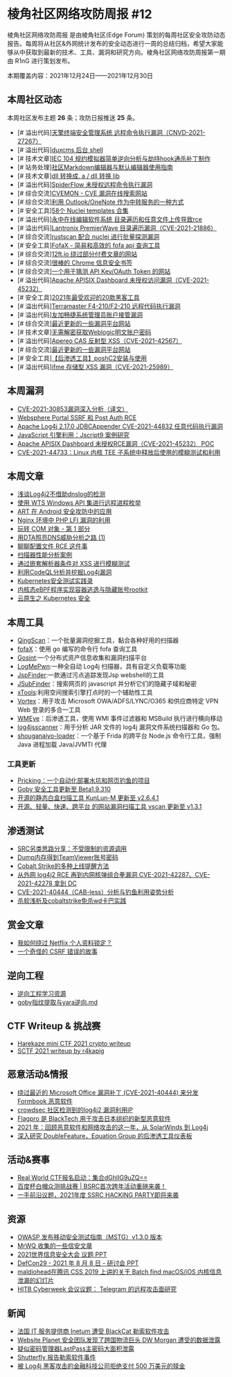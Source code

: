 # 棱角社区网络攻防周报 #12

棱角社区网络攻防周报 是由棱角社区(Edge Forum) 策划的每周社区安全攻防动态报告。每周将从社区&外网统计发布的安全动态进行一周的总结归档，希望大家能够从中获取到最新的技术、工具、漏洞和研究方向。棱角社区网络攻防周报第一期由 R1nG 进行策划发布。

本期覆盖内容：2021年12月24日——2021年12月30日

## 本周社区动态

本周社区发布主题 **26** 条；攻防日报推送 **25** 条。

* [# 溢出代码][天擎终端安全管理系统 远程命令执行漏洞（CNVD-2021-27267）](https://forum.ywhack.com/thread-117332-1-1.html)
* [# 溢出代码][duxcms 后台 shell](https://forum.ywhack.com/thread-117336-1-1.html)
* [# 技术文章][IEC 104 规约模拟器简单逆向分析与劫持hook通杀补丁制作](https://forum.ywhack.com/thread-117337-1-1.html)
* [# 站务处理][社区Markdown编辑器与默认编辑器使用指南](https://forum.ywhack.com/thread-117335-1-1.html)
* [# 技术文章][dll 转换成. a / dll 转换 lib](https://forum.ywhack.com/thread-117338-1-1.html)
* [# 溢出代码][SpiderFlow 未授权远程命令执行漏洞](https://forum.ywhack.com/thread-117339-1-1.html)
* [# 综合交流][CVEMON - CVE 漏洞在线搜索网站](https://forum.ywhack.com/thread-117340-1-1.html)
* [# 综合交流][利用 Outlook/OneNote 作为中转服务的一种方式](https://forum.ywhack.com/thread-117346-1-1.html)
* [# 安全工具][58个 Nuclei templates 合集](https://forum.ywhack.com/thread-117347-1-1.html)
* [# 溢出代码][永中在线编辑软件系统 目录遍历和任意文件上传导致rce](https://forum.ywhack.com/thread-117348-1-1.html)
* [# 溢出代码][Lantronix PremierWave 目录遍历漏洞（CVE-2021-21886）](https://forum.ywhack.com/thread-117349-1-1.html)
* [# 综合交流][rustscan 配合 nuclei 进行批量探测漏洞](https://forum.ywhack.com/thread-117350-1-1.html)
* [# 安全工具][FofaX - 简易和高效的 fofa api 查询工具](https://forum.ywhack.com/thread-117356-1-1.html)
* [# 综合交流][12ft.io 绕过部分付费文章的网站](https://forum.ywhack.com/thread-117357-1-1.html)
* [# 综合交流][很棒的 Chrome 信息安全书签](https://forum.ywhack.com/thread-117358-1-1.html)
* [# 综合交流][一个用于猜测 API Key/OAuth Token 的网站](https://forum.ywhack.com/thread-117359-1-1.html)
* [# 溢出代码][Apache APISIX Dashboard 未授权访问漏洞（CVE-2021-45232）](https://forum.ywhack.com/thread-117360-1-1.html)
* [# 安全工具][2021年最受欢迎的20款黑客工具](https://forum.ywhack.com/thread-117366-1-1.html)
* [# 溢出代码][Terramaster F4-210/F2-210 远程代码执行漏洞](https://forum.ywhack.com/thread-117369-1-1.html)
* [# 溢出代码][友加畅捷系统管理员账户接管漏洞](https://forum.ywhack.com/thread-117375-1-1.html)
* [# 综合交流][最近更新的一些漏洞平台网站](https://forum.ywhack.com/thread-117377-1-1.html)
* [# 技术文章][无需解密获取Weblogic明文账户密码](https://forum.ywhack.com/thread-117376-1-1.html)
* [# 溢出代码][Apereo CAS 反射型 XSS（CVE-2021-42567）](https://forum.ywhack.com/thread-117378-1-1.html)
* [# 综合交流][最近更新的一些漏洞平台网站](https://forum.ywhack.com/thread-117377-1-1.html)
* [# 安全工具][【后渗透工具】poshC2安装与使用](https://forum.ywhack.com/thread-117379-1-1.html)
* [# 溢出代码][ifme 存储型 XSS 漏洞（CVE-2021-25989）](https://forum.ywhack.com/thread-117381-1-1.html)

## 本周漏洞

* [CVE-2021-30853漏洞深入分析（译文）](https://tttang.com/archive/1388/)
* [Websphere Portal SSRF 和 Post Auth RCE](https://blog.assetnote.io/2021/12/25/advisory-websphere-portal/)
* [Apache Log4j 2.17.0 JDBCAppender CVE-2021-44832 任意代码执行漏洞](https://checkmarx.com/blog/cve-2021-44832-apache-log4j-2-17-0-arbitrary-code-execution-via-jdbcappender-datasource-element/)
* [JavaScript 引擎利用：Jscript9 案例研究](https://zerodayengineering.com/research/javascript-engines-exploitation-jscript9.html)
* [Apache APISIX Dashboard 未授权RCE漏洞（CVE-2021-45232） POC](https://github.com/wuppp/cve-2021-45232-exp)
* [CVE-2021-44733：Linux 内核 TEE 子系统中释放后使用的模糊测试和利用](https://github.com/pjlantz/optee-qemu/blob/main/README.md)

## 本周文章

* [浅谈Log4j2不借助dnslog的检测](https://xz.aliyun.com/t/10676)
* [使用 WTS Windows API 集进行远程进程枚举](https://dazzyddos.github.io/posts/Remote-Process-Enumeration-with-WTS-Set-Of-APIs/)
* [ART 在 Android 安全攻防中的应用](https://evilpan.com/2021/12/26/art-internal/)
* [Nginx 环境中 PHP LFI 漏洞的利用](https://bierbaumer.net/security/php-lfi-with-nginx-assistance/)
* [玩转 COM 对象 - 第 1 部分](https://mohamed-fakroud.gitbook.io/red-teamings-dojo/playing-around-com-objects-part-1#before-hooking)
* [用DTA照亮DNS威胁分析之路 (1)](https://blog.netlab.360.com/use_dta_to_illuminate_the_path_of_dns_threat_analysis_1/)
* [聊聊配置文件 RCE 这件事](https://www.cnpanda.net/talksafe/1157.html)
* [扫描器性能分析案例](https://mp.weixin.qq.com/s/gsdY8CWP2ZoRDruR6UMV2Q)
* [通过嵌套解析器条件对 XSS 进行模糊测试](https://swarm.ptsecurity.com/fuzzing-for-xss-via-nested-parsers-condition/)
* [利用CodeQL分析并挖掘Log4j漏洞](https://xz.aliyun.com/t/10707)
* [Kubernetes安全测试实践录](https://tttang.com/archive/1389/)
* [内核态eBPF程序实现容器逃逸与隐藏账号rootkit](https://mp.weixin.qq.com/s/dRacrlwZpA-MlxlVwxyRrg)
* [云原生之 Kubernetes 安全](https://paper.seebug.org/1803/)

## 本周工具

* [QingScan](https://github.com/78778443/QingScan)：一个批量漏洞挖掘工具，黏合各种好用的扫描器
* [fofaX](https://github.com/xiecat/fofax)：使用 go 编写的命令行 fofa 查询工具
* [Gosint](https://github.com/1in9e/gosint):一个分布式资产信息收集和漏洞扫描平台
* [LogMePwn](https://github.com/0xInfection/LogMePwn):一种全自动 Log4j 扫描器，具有自定义负载等功能
* [JspFinder](https://github.com/flowerwind/JspFinder):一款通过污点追踪发现Jsp webshell的工具
* [JSubFinder](https://github.com/ThreatUnkown/jsubfinder)：搜索网页的 javascript 并分析它们的隐藏子域和秘密
* [xTools](https://github.com/xfiftyone/xTools):利用空间搜索引擎打点时的一个辅助性工具
* [Vortex](https://github.com/klezVirus/vortex)：用于攻击 Microsoft OWA/ADFS/LYNC/O365 和供应商特定 VPN Web 登录的多合一工具
* [WMEye](https://github.com/pwn1sher/WMEye)：后渗透工具，使用 WMI 事件过滤器和 MSBuild 执行进行横向移动
* [log4jsscanner](https://github.com/google/log4jscanner)：用于分析 JAR 文件的 log4j 漏洞文件系统扫描器和 Go 包。
* [shouganaiyo-loader](https://github.com/nccgroup/shouganaiyo-loader)：一个基于 Frida 的跨平台 Node.js 命令行工具，强制 Java 进程加载 Java/JVMTI 代理

### 工具更新

* [Pricking：一个自动化部署水坑和网页钓鱼的项目](https://github.com/Rvn0xsy/Pricking)
* [Goby 安全工具更新至 Beta1.9.310](https://github.com/gobysec/Goby/releases/tag/Beta1.9.310)
* [开源的静态白盒扫描工具 KunLun-M 更新至 v2.6.4.1](https://github.com/LoRexxar/Kunlun-M/releases/tag/v2.6.4.1)
* [开源、轻量、快速、跨平台 的网站漏洞扫描工具 vscan 更新至 v1.3.1](https://github.com/veo/vscan/releases/tag/v1.3.1)

## 渗透测试

* [SRC另类思路分享：不受限制的资源调用](https://xz.aliyun.com/t/10691)
* [Dump内存得到TeamViewer账号密码](https://forum.butian.net/share/1029)
* [Cobalt Strike的多种上线提醒方法](https://xz.aliyun.com/t/10698)
* [从外网 log4j2 RCE 再到内网核弹组合拳漏洞 CVE-2021-42287、CVE-2021-42278 拿到 DC](https://xz.aliyun.com/t/10697)
* [CVE-2021-40444（CAB-less）分析与钓鱼利用姿势分析](https://tttang.com/archive/1387/)
* [杀软浅析及cobaltstrike免杀wd卡巴实践](https://bbs.pediy.com/thread-270969.htm)

## 赏金文章

* [我如何绕过 Netflix 个人资料锁定？](https://infosecwriteups.com/how-i-bypassed-netflix-profile-lock-43901be1307c)
* [一个奇怪的 CSRF 错误的故事](https://sudhanshur705.medium.com/story-of-a-weird-csrf-bug-bde1129c106e)

## 逆向工程

* [逆向工程学习资源](https://0xinfection.github.io/reversing/)
* [goby指纹提取与yara逆向.md](https://mp.weixin.qq.com/s/VkNCtKMXLchi4o9E0j8wQw)

## CTF Writeup & 挑战赛

* [Harekaze mini CTF 2021 crypto writeup](https://partender810.hatenablog.com/entry/2021/12/26/120532)
* [SCTF 2021 writeup by r4kapig](https://hackmd.io/@crazyman/rkD3OWvsK)

## 恶意活动&情报

* [绕过最近的 Microsoft Office 漏洞补丁 (CVE-2021-40444) 来分发 Formbook 恶意软件](https://news.sophos.com/en-us/2021/12/21/attackers-test-cab-less-40444-exploit-in-a-dry-run/)
* [crowdsec 社区检测到的log4j2 漏洞利用IP](https://gist.github.com/blotus/f87ed46718bfdc634c9081110d243166)
* [Flagpro 是 BlackTech 用于攻击日本组织的新型恶意软件](https://insight-jp.nttsecurity.com/post/102h7vx/blacktechflagpro)
* [2021 年：回顾恶意软件和网络攻击的这一年，从 SolarWinds 到 Log4j](https://blog.talosintelligence.com/2021/12/2021-looking-back-on-year-in-malware.html)
* [深入研究 DoubleFeature，Equation Group 的后渗透工具仪表板](https://research.checkpoint.com/2021/a-deep-dive-into-doublefeature-equation-groups-post-exploitation-dashboard/)

## 活动&赛事

* [Real World CTF报名启动：集合dGhlIG9uZQ==](https://mp.weixin.qq.com/s/O1izX_1HudRwjhq-ADJbmQ)
* [百度杯白帽众测挑战赛 | BSRC首次跨年活动重磅来袭！](https://mp.weixin.qq.com/s/ttk4c_AcAC888VMq6JEOfA)
* [一手前沿议题，2021年度 SSRC HACKING PARTY即将来袭](https://mp.weixin.qq.com/s/fcHch_EK0M7bmY7mpB7npg)

## 资源

* [OWASP 发布移动安全测试指南（MSTG）v1.3.0 版本](https://github.com/OWASP/owasp-mstg/releases/tag/v1.3.0)
* [MrWQ 收集的一些信安文章](https://github.com/MrWQ/vulnerability-paper)
* [2021世界信息安全大会 议题 PPT](https://www.hackinn.com/index.php/archives/762/)
* [DefCon29 - 2021 年 8 月 8 日 - 研讨会 PPT](https://github.com/jstrosch/malware-samples/tree/master/trainings_workshops/2021/DefCon/)
* [maldiohead在腾讯 CSS 2019 上讲的关于 Batch find macOS/iOS 内核信息泄漏的幻灯片](https://github.com/maldiohead/Slides/blob/main/Batch_find_macO_iOS_kernel_info_leak.pdf)
* [HITB Cyberweek 会议议题： Telegram 的远程攻击面研究](https://cyberweek.ae/2021/presentations/animated-bugs-the-new-remote-attack-surface-in-telegram/)

## 新闻

* [法国 IT 服务提供商 Inetum 遭受 BlackCat 勒索软件攻击](https://securityaffairs.co/wordpress/126022/cyber-crime/inetum-hit-by-blackcat-ransomware.html)
* [Website Planet 安全团队发现了跨国物流巨头 DW Morgan 遭受的数据泄露](https://securityaffairs.co/wordpress/126086/data-breach/d-w-morgan-data-leak.html)
* [疑似密码管理器LastPass主密码大面积泄露](https://mp.weixin.qq.com/s/1ObTWfYYHwDSXjf4BLz6Hg)
* [Shutterfly 报告勒索软件事件](https://www.zdnet.com/article/shutterfly-reports-ransomware-incident/)
* [被 Log4j 黑客攻击的金融科技公司拒绝支付 500 万美元的赎金](https://www.bleepingcomputer.com/news/security/fintech-firm-hit-by-log4j-hack-refuses-to-pay-5-million-ransom/)

